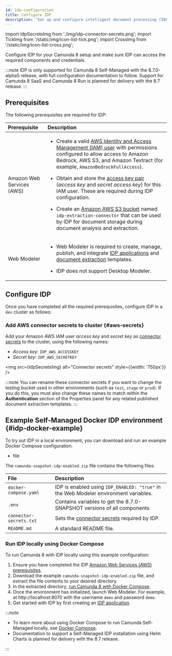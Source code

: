 ```yaml
---
id: idp-configuration
title: Configure IDP
description: "Set up and configure intelligent document processing (IDP) in Camunda 8 SaaS and Self-Managed."
---
```


import IdpSecretsImg from './img/idp-connector-secrets.png';
import TickImg from '/static/img/icon-list-tick.png';
import CrossImg from '/static/img/icon-list-cross.png';

Configure IDP for your Camunda 8 setup and make sure IDP can access the required components and credentials.

:::note
IDP is only supported for Camunda 8 Self-Managed with the 8.7.0-alpha5 release, with full configuration documentation to follow. Support for Camunda 8 SaaS and Camunda 8 Run is planned for delivery with the 8.7 release.
:::

## Prerequisites

The following prerequisites are required for IDP:

| Prerequisite              | Description                                                                                                                                                                                                                                                                                                                                                                                                                                                                                                                                                                                                                                                                                                                                    |
| :------------------------ | :--------------------------------------------------------------------------------------------------------------------------------------------------------------------------------------------------------------------------------------------------------------------------------------------------------------------------------------------------------------------------------------------------------------------------------------------------------------------------------------------------------------------------------------------------------------------------------------------------------------------------------------------------------------------------------------------------------------------------------------------- |
| Amazon Web Services (AWS) | <ul><li><p>Create a valid [AWS Identity and Access Management (IAM) user](https://docs.aws.amazon.com/IAM/latest/UserGuide/id_users.html) with permissions configured to allow access to Amazon Bedrock, AWS S3, and Amazon Textract (for example, `AmazonBedrockFullAccess`).</p></li><li><p>Obtain and store the [access key pair](https://docs.aws.amazon.com/IAM/latest/UserGuide/id_credentials_access-keys.html) (_access key_ and _secret access key_) for this IAM user. These are required during IDP configuration.</p></li><li><p>Create an [Amazon AWS S3 bucket](https://aws.amazon.com/s3/) named `idp-extraction-connector` that can be used by IDP for document storage during document analysis and extraction.</p></li></ul> |
| Web Modeler               | <ul><li><p>Web Modeler is required to create, manage, publish, and integrate [IDP applications](idp-applications.md) and [document extraction](idp-document-extraction.md) templates.</p></li><li><p>IDP does not support Desktop Modeler.</p></li></ul>                                                                                                                                                                                                                                                                                                                                                                                                                                                                                       |

## Configure IDP

Once you have completed all the required prerequisites, configure IDP in a `dev` cluster as follows:

### Add AWS connector secrets to cluster {#aws-secrets}

Add your Amazon AWS IAM user _access key_ and _secret key_ as [connector secrets](/components/console/manage-clusters/manage-secrets.md) to the cluster, using the following names:

- _Access key_: `IDP_AWS_ACCESSKEY`
- _Secret key_: `IDP_AWS_SECRETKEY`

<img src={IdpSecretsImg} alt="Connector secrets" style={{width: '750px'}} />

:::note
You can rename these connector secrets if you want to change the testing bucket used in other environments (such as `test`, `stage` or `prod`). If you do this, you must also change these names to match within the **Authentication** section of the Properties panel for any related published document extraction templates.
:::

## Example Self-Managed Docker IDP environment {#idp-docker-example}

To try out IDP in a local environment, you can download and run an example Docker Compose configuration.

- file

The `camunda-snapshot-idp-enabled.zip` file contains the following files:

| File                    | Description                                                                          |
| :---------------------- | :----------------------------------------------------------------------------------- |
| `docker-compose.yaml`   | IDP is enabled using `IDP_ENABLED: "true"` in the Web Modeler environment variables. |
| `.env`                  | Contains variables to get the 8.7.0-SNAPSHOT versions of all components              |
| `connector-secrets.txt` | Sets the [connector secrets](#aws-secrets) required by IDP.                          |
| `README.md`             | A standard README file.                                                              |

### Run IDP locally using Docker Compose

To run Camunda 8 with IDP locally using this example configuration:

1. Ensure you have completed the IDP [Amazon Web Services (AWS) prerequisites](#prerequisites).
1. Download the example `camunda-snapshot-idp-enabled.zip` file, and extract the file contents to your desired directory.
1. In the extracted directory, [run Camunda 8 with Docker Compose](/self-managed/setup/deploy/local/docker-compose.md#run-camunda-8-with-docker-compose).
1. Once the environment has initialized, launch Web Modeler. For example, at http://localhost:8070 with the username `demo` and password `demo`.
1. Get started with IDP by first creating an [IDP application](idp-applications.md).

:::note

- To learn more about using Docker Compose to run Camunda Self-Managed locally, see [Docker Compose](/self-managed/setup/deploy/local/docker-compose.md).
- Documentation to support a Self-Managed IDP installation using Helm Charts is planned for delivery with the 8.7 release.

:::
